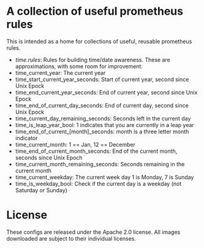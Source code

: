 # A collection of useful prometheus rules

This is intended as a home for collections of useful, reusable prometheus rules.

 - *time.rules*: Rules for building time/date awareness. These are approximations, with some room for improvement:
  - time\_current\_year: The current year
  - time\_start\_current\_year\_seconds: Start of current year, second since Unix Epock
  - time\_end\_current\_year\_seconds:  End of current year, second since Unix Epock
  - time\_end\_of\_current\_day\_seconds:  End of current day, second since Unix Epock
  - time\_current\_day\_remaining\_seconds: Seconds left in the current day
  - time\_is\_leap\_year\_bool: 1 indicates that you are currently in a leap year
  - time\_end\_of\_current\_[month]\_seconds: month is a three letter month indicator
  - time\_current\_month: 1 == Jan, 12 == December
  - time\_end\_of\_current\_month\_seconds: End of the current month, seconds since Unix Epoch
  - time\_current\_month\_remaining\_seconds: Seconds remaining in the current month
  - time\_current\_weekday: The current week day 1 is Monday, 7 is Sunday
  - time\_is\_weekday\_bool: Check if the current day is a weekday (not Saturday or Sunday)

# License

These configs are released under the Apache 2.0 license. All images
downloaded are subject to their individual licenses.
